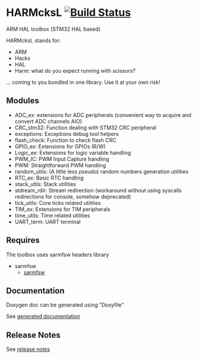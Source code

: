 # HARMcksL [![Build Status](https://travis-ci.com/SMFSW/HARMcksL.svg?branch=master)](https://travis-ci.com/SMFSW/HARMcksL)

ARM HAL toolbox (STM32 HAL based)

HARMcksL stands for:
- ARM
- Hacks
- HAL
- Harm: what do you expect running with scissors?

... coming to you bundled in one library.
Use it at your own risk!

## Modules

- ADC_ex: extensions for ADC peripherals (convenient way to acquire and convert ADC channels AIO) 
- CRC_stm32: Function dealing with STM32 CRC peripheral
- exceptions: Exceptions debug tool helpers
- flash_check: Function to check flash CRC
- GPIO_ex: Extensions for GPIOs (R/W)
- Logic_ex: Extensions for logic variable handling
- PWM_IC: PWM Input Capture handling
- PWM: Straightforward PWM handling
- random_utils: (A little less pseudo) random numbers generation utilities
- RTC_ex: Basic RTC handling
- stack_utils: Stack utilities
- stdream_rdir: Stream redirection (workaround without using syscalls redirections for console, somehow deprecated)
- tick_utils: Core ticks related utilities
- TIM_ex: Extensions for TIM peripherals
- time_utils: Time related utilities
- UART_term: UART terminal

## Requires

The toolbox uses sarmfsw headers library

- sarmfsw
  - [sarmfsw](https://github.com/SMFSW/sarmfsw)

## Documentation

Doxygen doc can be generated using "Doxyfile"

See [generated documentation](https://smfsw.github.io/HARMcksL/)

## Release Notes

See [release notes](ReleaseNotes.md)
